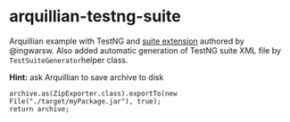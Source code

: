 # arquillian-testng-suite
Arquillian example with TestNG and [suite extension](https://github.com/ingwarsw/arquillian-suite-extension) authored by @ingwarsw.
Also added automatic generation of TestNG suite XML file by `TestSuiteGenerator`helper class.

**Hint:** ask Arquillian to save archive to disk 
````
archive.as(ZipExporter.class).exportTo(new File("./target/myPackage.jar"), true); 
return archive;
````

